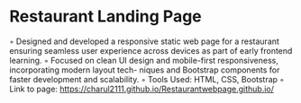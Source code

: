 # Restaurant Landing Page

◦ Designed and developed a responsive static web page for a restaurant ensuring seamless user experience
across devices as part of early frontend learning.
◦ Focused on clean UI design and mobile-first responsiveness, incorporating modern layout tech-
niques and Bootstrap components for faster development and scalability.
◦ Tools Used: HTML, CSS, Bootstrap
◦ Link to page: https://charul2111.github.io/Restaurantwebpage.github.io/
